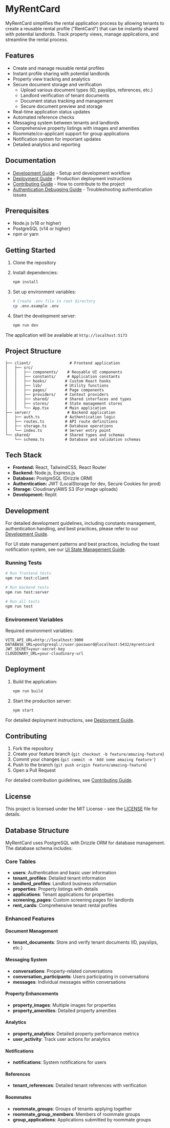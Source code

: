 # MyRentCard

MyRentCard simplifies the rental application process by allowing tenants to create a reusable rental profile ("RentCard") that can be instantly shared with potential landlords. Track property views, manage applications, and streamline the rental process.

## Features

- Create and manage reusable rental profiles
- Instant profile sharing with potential landlords
- Property view tracking and analytics
- Secure document storage and verification
  - Upload various document types (ID, payslips, references, etc.)
  - Landlord verification of tenant documents
  - Document status tracking and management
  - Secure document preview and storage
- Real-time application status updates
- Automated reference checks
- Messaging system between tenants and landlords
- Comprehensive property listings with images and amenities
- Roommate/co-applicant support for group applications
- Notification system for important updates
- Detailed analytics and reporting

## Documentation

- [Development Guide](DEVELOPMENT.md) - Setup and development workflow
- [Deployment Guide](DEPLOYMENT.md) - Production deployment instructions
- [Contributing Guide](CONTRIBUTING.md) - How to contribute to the project
- [Authentication Debugging Guide](DEVELOPMENT.md#authentication-debugging) - Troubleshooting authentication issues

## Prerequisites

- Node.js (v18 or higher)
- PostgreSQL (v14 or higher)
- npm or yarn

## Getting Started

1. Clone the repository
2. Install dependencies:
   ```bash
   npm install
   ```

3. Set up environment variables:
   ```bash
   # Create .env file in root directory
   cp .env.example .env
   ```

4. Start the development server:
   ```bash
   npm run dev
   ```

The application will be available at `http://localhost:5173`

## Project Structure

```
├── client/                 # Frontend application
│   ├── src/
│   │   ├── components/    # Reusable UI components
│   │   ├── constants/     # Application constants
│   │   ├── hooks/        # Custom React hooks
│   │   ├── lib/          # Utility functions
│   │   ├── pages/        # Page components
│   │   ├── providers/    # Context providers
│   │   ├── shared/       # Shared interfaces and types
│   │   ├── stores/       # State management stores
│   │   └── App.tsx       # Main application
├── server/                # Backend application
│   ├── auth.ts           # Authentication logic
│   ├── routes.ts         # API route definitions
│   ├── storage.ts        # Database operations
│   └── index.ts          # Server entry point
└── shared/               # Shared types and schemas
    └── schema.ts         # Database and validation schemas
```

## Tech Stack

- **Frontend:** React, TailwindCSS, React Router
- **Backend:** Node.js, Express.js
- **Database:** PostgreSQL (Drizzle ORM)
- **Authentication:** JWT (LocalStorage for dev, Secure Cookies for prod)
- **Storage:** Cloudinary/AWS S3 (For image uploads)
- **Development:** Replit

## Development

For detailed development guidelines, including constants management, authentication handling, and best practices, please refer to our [Development Guide](DEVELOPMENT.md).

For UI state management patterns and best practices, including the toast notification system, see our [UI State Management Guide](UI_STATE.md).

### Running Tests

```bash
# Run frontend tests
npm run test:client

# Run backend tests
npm run test:server

# Run all tests
npm run test
```

### Environment Variables

Required environment variables:

```
VITE_API_URL=http://localhost:3000
DATABASE_URL=postgresql://user:password@localhost:5432/myrentcard
JWT_SECRET=your-secret-key
CLOUDINARY_URL=your-cloudinary-url
```

## Deployment

1. Build the application:
   ```bash
   npm run build
   ```

2. Start the production server:
   ```bash
   npm start
   ```

For detailed deployment instructions, see [Deployment Guide](DEPLOYMENT.md).

## Contributing

1. Fork the repository
2. Create your feature branch (`git checkout -b feature/amazing-feature`)
3. Commit your changes (`git commit -m 'Add some amazing feature'`)
4. Push to the branch (`git push origin feature/amazing-feature`)
5. Open a Pull Request

For detailed contribution guidelines, see [Contributing Guide](CONTRIBUTING.md).

## License

This project is licensed under the MIT License - see the [LICENSE](LICENSE) file for details.

## Database Structure

MyRentCard uses PostgreSQL with Drizzle ORM for database management. The database schema includes:

### Core Tables
- **users**: Authentication and basic user information
- **tenant_profiles**: Detailed tenant information
- **landlord_profiles**: Landlord business information
- **properties**: Property listings with details
- **applications**: Tenant applications for properties
- **screening_pages**: Custom screening pages for landlords
- **rent_cards**: Comprehensive tenant rental profiles

### Enhanced Features

#### Document Management
- **tenant_documents**: Store and verify tenant documents (ID, payslips, etc.)

#### Messaging System
- **conversations**: Property-related conversations
- **conversation_participants**: Users participating in conversations
- **messages**: Individual messages within conversations

#### Property Enhancements
- **property_images**: Multiple images for properties
- **property_amenities**: Detailed property amenities

#### Analytics
- **property_analytics**: Detailed property performance metrics
- **user_activity**: Track user actions for analytics

#### Notifications
- **notifications**: System notifications for users

#### References
- **tenant_references**: Detailed tenant references with verification

#### Roommates
- **roommate_groups**: Groups of tenants applying together
- **roommate_group_members**: Members of roommate groups
- **group_applications**: Applications submitted by roommate groups